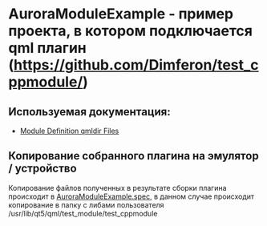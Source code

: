 # AuroraModuleExample - пример проекта, в котором подключается qml плагин (https://github.com/Dimferon/test_cppmodule/)

## Используемая документация:
- [Module Definition qmldir Files](https://doc.qt.io/qt-5/qtqml-modules-qmldir.html)

## Копирование собранного плагина на эмулятор / устройство

Копирование файлов полученных в результате сборки плагина происходит в [AuroraModuleExample.spec](https://gitkraken.dev/link/dnNjb2RlOi8vZWFtb2Rpby5naXRsZW5zL2xpbmsvci9hNmIyMjA5MjliNDQyYTI1ZDhkNDk2MjdiYzgyNDRmMjQzY2YwZGZkL2YvcnBtL0F1cm9yYU1vZHVsZUV4YW1wbGUuc3BlYz91cmw9aHR0cHMlM0ElMkYlMkZnaXRodWIuY29tJTJGRGltZmVyb24lMkZBdXJvcmFNb2R1bGVFeGFtcGxlLmdpdCZsaW5lcz01OA%3D%3D?origin=gitlens), в данном случае происходит копирование в папку с либами пользователя /usr/lib/qt5/qml/test_module/test_cppmodule
